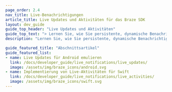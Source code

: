 ```yaml
---
page_order: 2.4
nav_title: Live-Benachrichtigungen
article_title: Live Updates und Aktivitäten für das Braze SDK
layout: dev_guide
guide_top_header: "Live Updates und Aktivitäten"
guide_top_text: "> Lernen Sie, wie Sie persistente, dynamische Benachrichtigungen direkt an die Sperrbildschirme Ihrer Nutzer:innen senden können, damit diese Realtime Updates erhalten, ohne Ihre App öffnen zu müssen. Für Swift wird dies von Haus aus unterstützt. Auch wenn es nicht für Android ist, können Sie das Verhalten über das Android Braze SDK emulieren."
description: "Lernen Sie, wie Sie persistente, dynamische Benachrichtigungen direkt an die Sperrbildschirme Ihrer Nutzer:innen senden können, damit diese Realtime Updates erhalten, ohne Ihre App öffnen zu müssen."

guide_featured_title: "Abschnittsartikel"
guide_featured_list:
- name: Live Updates für Android emulieren
  link: /docs/developer_guide/live_notifications/live_updates/
  image: /assets/img/braze_icons/android.svg
- name: Implementierung von Live-Aktivitäten für Swift
  link: /docs/developer_guide/live_notifications/live_activities/
  image: /assets/img/braze_icons/swift.svg
---
```

